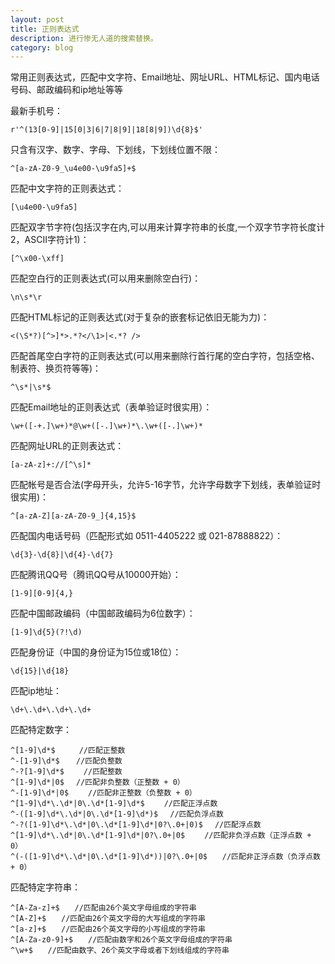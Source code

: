 ```yaml
---
layout: post
title: 正则表达式
description: 进行惨无人道的搜索替换。
category: blog
---
```


常用正则表达式，匹配中文字符、Email地址、网址URL、HTML标记、国内电话号码、邮政编码和ip地址等等

最新手机号：
 
	r'^(13[0-9]|15[0|3|6|7|8|9]|18[8|9])\d{8}$'

只含有汉字、数字、字母、下划线，下划线位置不限：

	^[a-zA-Z0-9_\u4e00-\u9fa5]+$
 
匹配中文字符的正则表达式： 

	[\u4e00-\u9fa5]

 
匹配双字节字符(包括汉字在内,可以用来计算字符串的长度,一个双字节字符长度计2，ASCII字符计1)：

	[^\x00-\xff]

 
匹配空白行的正则表达式(可以用来删除空白行)：
	
	\n\s*\r
 
匹配HTML标记的正则表达式(对于复杂的嵌套标记依旧无能为力)：
	
	<(\S*?)[^>]*>.*?</\1>|<.*? />
 
匹配首尾空白字符的正则表达式(可以用来删除行首行尾的空白字符，包括空格、制表符、换页符等等)：
	
	^\s*|\s*$
 
匹配Email地址的正则表达式（表单验证时很实用）：

	\w+([-+.]\w+)*@\w+([-.]\w+)*\.\w+([-.]\w+)*
 
匹配网址URL的正则表达式：
	
	[a-zA-z]+://[^\s]*

 
匹配帐号是否合法(字母开头，允许5-16字节，允许字母数字下划线，表单验证时很实用)：
	
	^[a-zA-Z][a-zA-Z0-9_]{4,15}$
 
匹配国内电话号码（匹配形式如 0511-4405222 或 021-87888822）：

	\d{3}-\d{8}|\d{4}-\d{7}
 
匹配腾讯QQ号（腾讯QQ号从10000开始）：

	[1-9][0-9]{4,}
 
匹配中国邮政编码（中国邮政编码为6位数字）：

	[1-9]\d{5}(?!\d)
 
匹配身份证（中国的身份证为15位或18位）：
	
	\d{15}|\d{18}
 
匹配ip地址：
	
	\d+\.\d+\.\d+\.\d+

 
匹配特定数字：

	^[1-9]\d*$　 　 //匹配正整数
	^-[1-9]\d*$ 　 //匹配负整数
	^-?[1-9]\d*$　　 //匹配整数
	^[1-9]\d*|0$　 //匹配非负整数（正整数 + 0）
	^-[1-9]\d*|0$　　 //匹配非正整数（负整数 + 0）
	^[1-9]\d*\.\d*|0\.\d*[1-9]\d*$　　 //匹配正浮点数
	^-([1-9]\d*\.\d*|0\.\d*[1-9]\d*)$　 //匹配负浮点数
	^-?([1-9]\d*\.\d*|0\.\d*[1-9]\d*|0?\.0+|0)$　 //匹配浮点数
	^[1-9]\d*\.\d*|0\.\d*[1-9]\d*|0?\.0+|0$　　 //匹配非负浮点数（正浮点数 + 0）
	^(-([1-9]\d*\.\d*|0\.\d*[1-9]\d*))|0?\.0+|0$　　//匹配非正浮点数（负浮点数 + 0）

 
匹配特定字符串：

	^[A-Za-z]+$　　//匹配由26个英文字母组成的字符串
	^[A-Z]+$　　//匹配由26个英文字母的大写组成的字符串
	^[a-z]+$　　//匹配由26个英文字母的小写组成的字符串
	^[A-Za-z0-9]+$　　//匹配由数字和26个英文字母组成的字符串
	^\w+$　　//匹配由数字、26个英文字母或者下划线组成的字符串

[Nginx]: http://nginx.com/ "Nginx"

